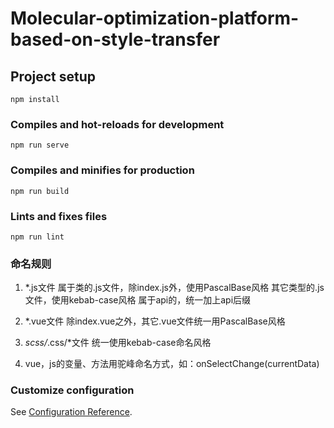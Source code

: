 # **Molecular-optimization-platform-based-on-style-transfer**

## Project setup
```
npm install
```

### Compiles and hot-reloads for development
```
npm run serve
```

### Compiles and minifies for production
```
npm run build
```

### Lints and fixes files
```
npm run lint
```

### 命名规则
1. *.js文件
   属于类的.js文件，除index.js外，使用PascalBase风格
   其它类型的.js文件，使用kebab-case风格
   属于api的，统一加上api后缀

2. *.vue文件
   除index.vue之外，其它.vue文件统一用PascalBase风格

3. *scss/*.css/*文件
   统一使用kebab-case命名风格

4. vue，js的变量、方法用驼峰命名方式，如：onSelectChange(currentData)

### Customize configuration
See [Configuration Reference](https://cli.vuejs.org/config/).
